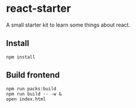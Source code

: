 # react-starter

A small starter kit to learn some things about react.

## Install

```
npm install
```

## Build frontend

```
npm run packs:build
npm run build -- -w &
open index.html
```
